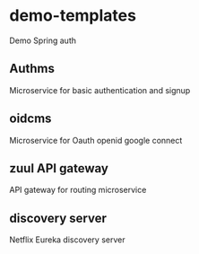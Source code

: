 # demo-templates
Demo Spring auth 

## Authms 
Microservice for basic authentication and signup 

## oidcms
Microservice for Oauth openid google connect

## zuul API gateway
API gateway for routing microservice

## discovery server
Netflix Eureka discovery server 
